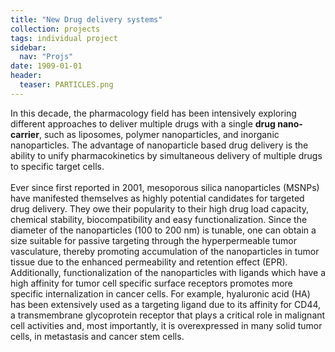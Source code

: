 ```yaml
---
title: "New Drug delivery systems"
collection: projects
tags: individual project
sidebar:
  nav: "Projs"
date: 1909-01-01
header:
  teaser: PARTICLES.png
---
```

In this decade, the pharmacology field has been intensively exploring different approaches to deliver multiple drugs with a single **drug nano-carrier**, such as liposomes, polymer nanoparticles, and inorganic nanoparticles. The advantage of nanoparticle based drug delivery is the ability to unify pharmacokinetics by simultaneous delivery of multiple drugs to specific target cells.   
<br/>
Ever since first reported in 2001, mesoporous silica nanoparticles (MSNPs) have manifested themselves as highly potential candidates for targeted drug delivery. They owe their popularity to their high drug load capacity, chemical stability, biocompatibility and easy functionalization. Since the diameter of the nanoparticles (100 to 200 nm) is tunable, one can obtain a size suitable for passive targeting through the hyperpermeable tumor vasculature, thereby promoting accumulation of the nanoparticles in tumor tissue due to the enhanced permeability and retention effect (EPR). Additionally, functionalization of the nanoparticles with ligands which have a high affinity for tumor cell specific surface receptors promotes more specific internalization in cancer cells. For example, hyaluronic acid (HA) has been extensively used as a targeting ligand due to its affinity for CD44, a transmembrane glycoprotein receptor that plays a critical role in malignant cell activities and, most importantly, it is overexpressed in many solid tumor cells, in metastasis and cancer stem cells.
